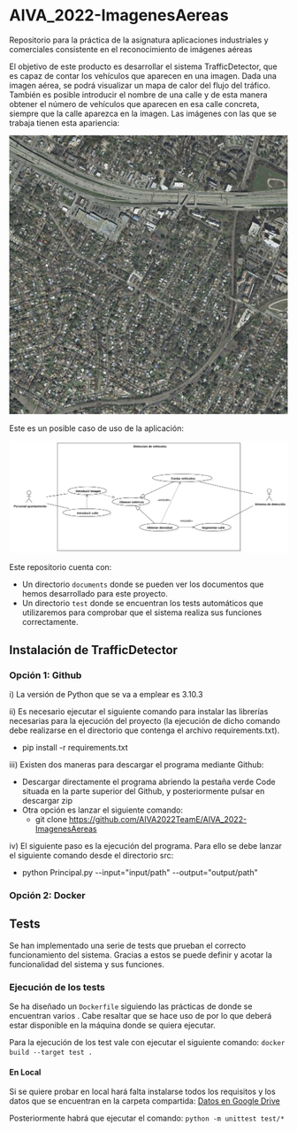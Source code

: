 # AIVA_2022-ImagenesAereas
Repositorio para la práctica de la asignatura aplicaciones industriales y comerciales consistente en el reconocimiento de imágenes aéreas

El objetivo de este producto es desarrollar el sistema TrafficDetector, que es capaz de contar los vehículos que aparecen en una imagen. Dada una imagen aérea, se podrá visualizar un mapa de calor del flujo del tráfico.
También es posible introducir el nombre de una calle y de esta manera obtener el número de vehículos que aparecen en esa calle concreta, siempre que la calle aparezca en la imagen.
Las imágenes con las que se trabaja tienen esta apariencia:

<p>
  <img src="./images/austin1.jpg" alt=""> </p>

Este es un posible caso de uso de la aplicación:

<p>
  <img src="./images/UseCaseDiagram3.svg" alt=""> </p>

Este repositorio cuenta con:
* Un directorio ```documents``` donde se pueden ver los documentos que hemos desarrollado para este proyecto.
* Un directorio ```test``` donde se encuentran los tests automáticos que utilizaremos para comprobar que el sistema realiza sus funciones correctamente.

## Instalación de TrafficDetector

### Opción 1: Github

i) La versión de Python que se va a emplear es 3.10.3

ii) Es necesario ejecutar el siguiente comando para instalar las librerías necesarias para la ejecución del proyecto (la ejecución de dicho comando debe realizarse en el directorio que contenga el archivo requirements.txt).

  * pip install -r requirements.txt

iii) Existen dos maneras para descargar el programa mediante Github:

  * Descargar directamente el programa abriendo la pestaña verde Code situada en la parte superior del Github, y posteriormente pulsar en descargar zip
  * Otra opción es lanzar el siguiente comando:  
    * git clone https://github.com/AIVA2022TeamE/AIVA_2022-ImagenesAereas

iv) El siguiente paso es la ejecución del programa. Para ello se debe lanzar el siguiente comando desde el directorio src:

  * python Principal.py --input="input/path" --output="output/path"

### Opción 2: Docker



## Tests
Se han implementado una serie de tests que prueban el correcto funcionamiento del sistema. 
Gracias a estos se puede definir y acotar la funcionalidad del sistema y sus funciones.

### Ejecución de los tests
Se ha diseñado un `Dockerfile` siguiendo las prácticas de <infrastructure-as-code> donde se encuentran
varios <stages>. Cabe resaltar que se hace uso de <BuildKit> por lo que deberá estar disponible en
la máquina donde se quiera ejecutar. 

Para la ejecución de los test vale con ejecutar el siguiente comando:
`docker build --target test .`

#### En Local
Si se quiere probar en local hará falta instalarse todos los requisitos y los datos que se encuentran
en la carpeta compartida:
[Datos en Google Drive](https://drive.google.com/drive/folders/1Ey2Gqbc6ZLqrLN8X1DMXFGKI48vYWFrJ?usp=sharing)

Posteriormente habrá que ejecutar el comando:
`python -m unittest test/*`
